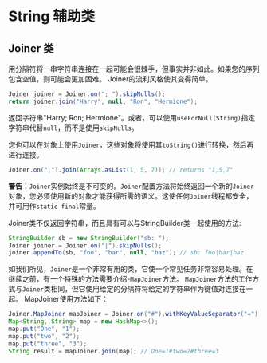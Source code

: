 # String 辅助类

## Joiner 类

用分隔符将一串字符串连接在一起可能会很棘手，但事实并非如此。如果您的序列包含空值，则可能会更加困难。 Joiner的流利风格使其变得简单。

```java
Joiner joiner = Joiner.on("; ").skipNulls();
return joiner.join("Harry", null, "Ron", "Hermione");
```

返回字符串"Harry; Ron; Hermione"。或者，可以使用`useForNull(String)`指定字符串代替`null`，而不是使用`skipNulls`。

您也可以在对象上使用`Joiner`，这些对象将使用其`toString()`进行转换，然后再进行连接。

```java
Joiner.on(",").join(Arrays.asList(1, 5, 7)); // returns "1,5,7"
```

__警告__：`Joiner`实例始终是不可变的。`Joiner`配置方法将始终返回一个新的`Joiner`对象，您必须使用新的对象才能获得所需的语义。这使任何`Joiner`线程都安全，并可用作`static final`常量。

Joiner类不仅返回字符串，而且具有可以与StringBuilder类一起使用的方法:

```java
StringBuilder sb = new StringBuilder("sb: ");
Joiner joiner = Joiner.on("|").skipNulls();
joiner.appendTo(sb, "foo", "bar", null, "baz"); // sb: foo|bar|baz
```

如我们所见，`Joiner`是一个非常有用的类，它使一个常见任务非常容易处理。在继续之前，有一个特殊的方法需要介绍-`MapJoiner`方法。 `MapJoiner`方法的工作方式与`Joiner`类相同，但它使用给定的分隔符将给定的字符串作为键值对连接在一起。 MapJoiner使用方法如下：

```java
Joiner.MapJoiner mapJoiner = Joiner.on("#").withKeyValueSeparator("=");
Map<String, String> map = new HashMap<>();
map.put("One", "1");
map.put("two", "2");
map.put("three", "3");
String result = mapJoiner.join(map); // One=1#two=2#three=3
```

